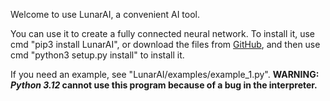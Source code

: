 Welcome to use LunarAI, a convenient AI tool. 

You can use it to create a fully connected neural network. To install it, use cmd "pip3 install LunarAI", or download the files from <a href="https://github.com/Haozhe-py/LunarAI/">GitHub</a>, and then use cmd "python3 setup.py install" to install it. 

If you need an example, see "LunarAI/examples/example_1.py". <b>WARNING: <i>Python 3.12</i> cannot use this program because of a bug in the interpreter.</b>
